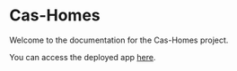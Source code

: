 # Cas-Homes

Welcome to the documentation for the Cas-Homes project.

You can access the deployed app [here](https://cas-homes.netlify.app/).


